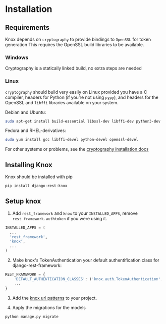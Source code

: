 # Installation

## Requirements

Knox depends on `cryptography` to provide bindings to `OpenSSL` for token generation
This requires the OpenSSL build libraries to be available.

### Windows
Cryptography is a statically linked build, no extra steps are needed

### Linux
`cryptography` should build very easily on Linux provided you have a C compiler,
headers for Python (if you’re not using `pypy`), and headers for the OpenSSL and
`libffi` libraries available on your system.

Debian and Ubuntu:
```bash
sudo apt-get install build-essential libssl-dev libffi-dev python3-dev python-dev
```

Fedora and RHEL-derivatives:
```bash
sudo yum install gcc libffi-devel python-devel openssl-devel
```
For other systems or problems, see the [cryptography installation docs](https://cryptography.io/en/latest/installation/)

## Installing Knox
Knox should be installed with pip

```bash
pip install django-rest-knox
```

## Setup knox

1. Add `rest_framework` and `knox` to your `INSTALLED_APPS`, remove
`rest_framework.authtoken` if you were using it.

```python
INSTALLED_APPS = (
  ...
  'rest_framework',
  'knox',
  ...
)
```

2. Make knox's TokenAuthentication your default authentification class
for django-rest-framework:

```python
REST_FRAMEWORK = {
    'DEFAULT_AUTHENTICATION_CLASSES': ('knox.auth.TokenAuthentication',),
    ...
}
```
3. Add the [knox url patterns](#urls-knoxurls) to your project.

4. Apply the migrations for the models

```bash
python manage.py migrate
```
